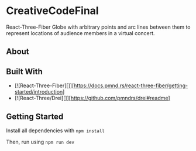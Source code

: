 # CreativeCodeFinal
React-Three-Fiber Globe with arbitrary points and arc lines between them to represent locations of audience members in a virtual concert.

## About


## Built With

* [![React-Three-Fiber][]][https://docs.pmnd.rs/react-three-fiber/getting-started/introduction]
* [![React-Three/Drei][]][https://github.com/pmndrs/drei#readme]

## Getting Started
Install all dependencies with
`npm install`

Then, run using
`npm run dev`



